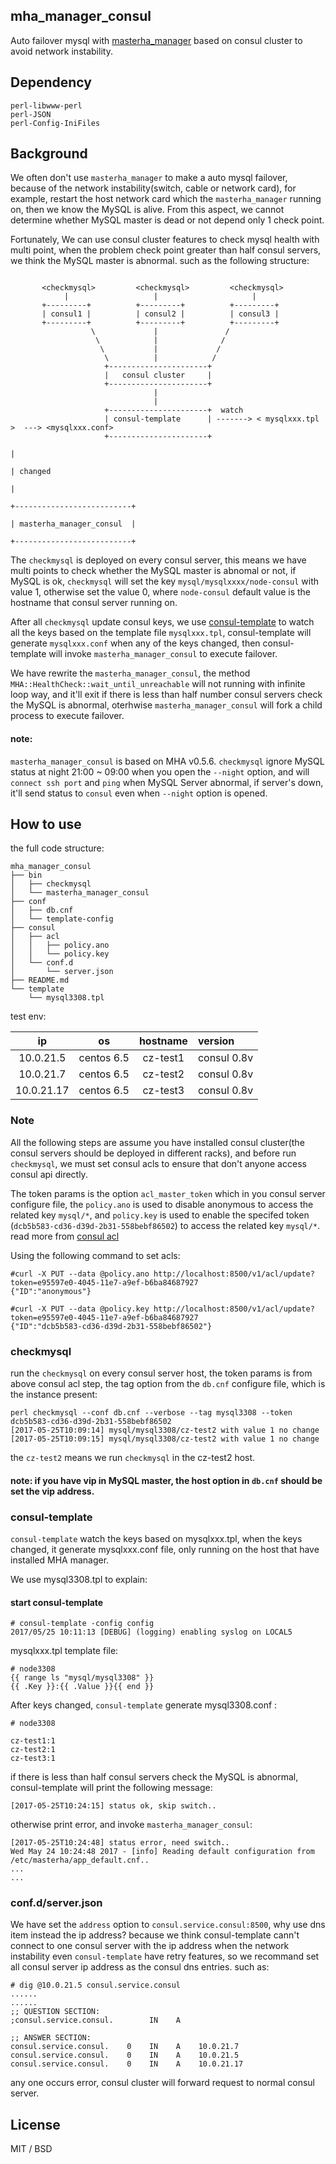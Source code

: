 
## mha_manager_consul

Auto failover mysql with [masterha_manager](https://github.com/yoshinorim/mha4mysql-manager/tree/master/bin) based on consul cluster to avoid network instability.

## Dependency

```
perl-libwww-perl
perl-JSON
perl-Config-IniFiles
```

## Background

We often don't use `masterha_manager` to make a auto mysql failover, because of the network instability(switch, cable or network card), for example, restart the host network card which the `masterha_manager` running on, then we know the MySQL is alive. From this aspect, we cannot determine whether MySQL master is dead or not depend only 1 check point.

Fortunately, We can use consul cluster features to check mysql health with multi point, when the problem check point greater than half consul servers, we think the MySQL master is abnormal. such as the following structure:
```

       <checkmysql>         <checkmysql>         <checkmysql>
            |                   |                     |
       +---------+          +---------+          +---------+
       | consul1 |          | consul2 |          | consul3 |
       +---------+          +---------+          +---------+
                  \             |               /
                   \            |              /
                    \           |             /
                     \          |            /
                     +----------------------+
                     |   consul cluster     |
                     +----------------------+
                                |
                                |
                     +----------------------+  watch
                     | consul-template      | -------> < mysqlxxx.tpl >  ---> <mysqlxxx.conf>
                     +----------------------+
                                                                                    |
                                                                                    | changed
                                                                                    |
                                                                        +--------------------------+  
                                                                        | masterha_manager_consul  |
                                                                        +--------------------------+

```

The `checkmysql` is deployed on every consul server, this means we have multi points to check whether the MySQL master is abnomal or not, if MySQL is ok, `checkmysql` will set the key `mysql/mysqlxxxx/node-consul` with value 1, otherwise set the value 0, where `node-consul` default value is the hostname that consul server running on.

After all `checkmysql` update consul keys, we use [consul-template](https://github.com/hashicorp/consul-template) to watch all the keys based on the template file `mysqlxxx.tpl`, consul-template will generate `mysqlxxx.conf` when any of the keys changed, then consul-template will invoke `masterha_manager_consul` to execute failover.

We have rewrite the `masterha_manager_consul`, the method `MHA::HealthCheck::wait_until_unreachable` will not running with infinite loop way, and it'll exit if there is less than half number consul servers check the MySQL is abnormal, oterhwise `masterha_manager_consul` will fork a child process to execute failover. 

#### note: 

`masterha_manager_consul` is based on MHA v0.5.6.
`checkmysql` ignore MySQL status at night 21:00 ~ 09:00 when you open the `--night` option, and will `connect ssh port` and `ping` when MySQL Server abnormal, if server's down, it'll send status to `consul` even when `--night` option is opened.

## How to use

the full code structure:

```
mha_manager_consul
├── bin
│   ├── checkmysql
│   └── masterha_manager_consul
├── conf
│   ├── db.cnf
│   └── template-config
├── consul
│   ├── acl
│   │   ├── policy.ano
│   │   └── policy.key
│   └── conf.d
│       └── server.json
├── README.md
└── template
    └── mysql3308.tpl
```

test env:

|ip|os|hostname|version|
|:-:|:-:|:-:|:-|
|10.0.21.5|centos 6.5|cz-test1|consul 0.8v|
|10.0.21.7|centos 6.5|cz-test2|consul 0.8v|
|10.0.21.17|centos 6.5|cz-test3|consul 0.8v|

### Note

All the following steps are assume you have  installed consul cluster(the consul servers should be deployed in different racks), and before run `checkmysql`, we must set consul acls to ensure that don't anyone access consul api directly.

The token params is the option `acl_master_token` which in you consul server configure file, the `policy.ano` is used to disable anonymous to access the related key `mysql/*`, and `policy.key` is used to enable the specifed token (`dcb5b583-cd36-d39d-2b31-558bebf86502`) to access the related key `mysql/*`. read more from [consul acl](https://www.consul.io/api/acl.html)

Using the following command to set acls:
```
#curl -X PUT --data @policy.ano http://localhost:8500/v1/acl/update?token=e95597e0-4045-11e7-a9ef-b6ba84687927
{"ID":"anonymous"}

#curl -X PUT --data @policy.key http://localhost:8500/v1/acl/update?token=e95597e0-4045-11e7-a9ef-b6ba84687927
{"ID":"dcb5b583-cd36-d39d-2b31-558bebf86502"}
```

### checkmysql

run the `checkmysql` on every consul server host, the token params is from above consul acl step, the tag option from the `db.cnf` configure file, which is the instance present:
```
perl checkmysql --conf db.cnf --verbose --tag mysql3308 --token dcb5b583-cd36-d39d-2b31-558bebf86502
[2017-05-25T10:09:14] mysql/mysql3308/cz-test2 with value 1 no change
[2017-05-25T10:09:15] mysql/mysql3308/cz-test2 with value 1 no change
```
the `cz-test2` means we run `checkmysql` in the cz-test2 host.

#### note: if you have vip in MySQL master, the host option in `db.cnf` should be set the vip address.
 
### consul-template

`consul-template` watch the keys based on mysqlxxx.tpl, when the keys changed, it generate mysqlxxx.conf file, only running on the host that have installed MHA manager.

We use mysql3308.tpl to explain:

#### start consul-template

```
# consul-template -config config 
2017/05/25 10:11:13 [DEBUG] (logging) enabling syslog on LOCAL5
```

mysqlxxx.tpl template file:
```
# node3308
{{ range ls "mysql/mysql3308" }}
{{ .Key }}:{{ .Value }}{{ end }}
```

After keys changed, `consul-template` generate mysql3308.conf :
```
# node3308

cz-test1:1
cz-test2:1
cz-test3:1
```

if there is less than half consul servers check the MySQL is abnormal, consul-template will print the following message:
```
[2017-05-25T10:24:15] status ok, skip switch..
```
otherwise print error, and invoke `masterha_manager_consul`:
```
[2017-05-25T10:24:48] status error, need switch..
Wed May 24 10:24:48 2017 - [info] Reading default configuration from /etc/masterha/app_default.cnf..
...
...
```

### conf.d/server.json

We have set the `address` option to `consul.service.consul:8500`, why use dns item instead the ip address? because we think consul-template cann't connect to one consul server with the ip address when the network instability even `consul-template` have retry features, so we recommand set all consul server ip address as the consul dns entries. such as:
```
# dig @10.0.21.5 consul.service.consul
......
......
;; QUESTION SECTION:
;consul.service.consul.        IN    A

;; ANSWER SECTION:
consul.service.consul.    0    IN    A    10.0.21.7
consul.service.consul.    0    IN    A    10.0.21.5
consul.service.consul.    0    IN    A    10.0.21.17

```
any one occurs error, consul cluster will forward request to normal consul server.

## License

MIT / BSD
